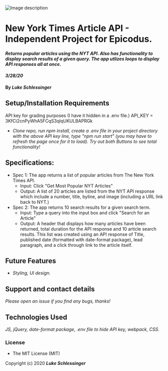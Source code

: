 ![Image description]('./nyt-api.png')

# New York Times Article API - Independent Project for Epicodus. 

#### _Returns popular articles using the NYT API. Also has functionality to display search results of a given query. The app utlizes loops to display API responses all at once._

#### _3/28/20_

#### By _**Luke Schlessinger**_

## Setup/Installation Requirements
API key for grading purposes (I have it hidden in a .env file.) API_KEY = 3KfCi2cnPyWhA5FCqS3qlqUKULBAPRGk
* _Clone repo, run npm install, create a .env file in your project directory with the above API key line, type "npm run start" (you may have to refresh the page once for it to load). Try out both Buttons to see total functionality!_

## Specifications:
  * Spec 1: The app returns a list of popular articles from The New York Times API.
    + Input: Click "Get Most Popular NYT Articles"
    + Output: A list of 20 articles are listed from the NYT API response which include a number, title, byline, and image (including a URL link back to NYT.)
  * Spec 2: The app returns 10 search results for a given search term.
    + Input: Type a query into the input box and click "Search for an Article"
    + Output: A header that displays how many articles have been returned, total duration for the API response and 10 article search results. This list was created using an API response of Title, published date (formatted with date-format package), lead paragraph, and a click through link to the article itself.
     
## Future Features
* _Styling, UI design._

## Support and contact details

_Please open an issue if you find any bugs, thanks!_

## Technologies Used

_JS, jQuery, date-format package, .env file to hide API key, webpack,  CSS._

### License

* The MIT License (MIT) 

Copyright (c) 2020 **_Luke Schlessinger_**
